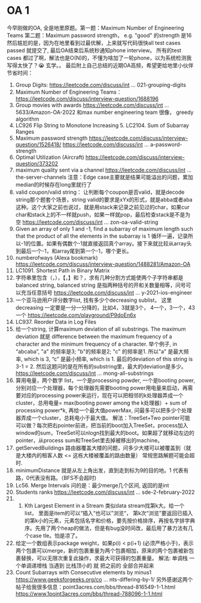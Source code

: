 # OA 1



今早刚做的OA, 全是地里原题。第一题：Maximum Number of Engineering Teams 第二题：Maximum password strength‌‌‌‌‍， e.g. "good" 的strength 是16 然后尴尬的是，因为在地里看到过最优解，上来就写代码很快all test cases passed 就提交了, 最后OA结束后系统秒通知phone interview。 所有的test cases 都过了啊，解法也是O(N)的，不懂为啥加了一轮phone，以为系统检测我写得太快了？😭 玄学。。 最后附上自己总结的近期OA高频，希望更给地里小伙伴节省时间：

1. Group Digits: https://leetcode.com/discuss/int ... 021-grouping-digits
2. Maximum Number of Engineering Teams： https://leetcode.com/discuss/interview-question/1688196
3. Group movies with awards https://leetcode.com/discuss/int ... 5633/Amazon-OA-2022 和max number engineering team 很像， greedy algorithm
4. LC926 Flip String to Monotone Increasing 5.  LC2104. Sum of Subarray Ranges
5. Maximum password strength‌‌‌‌‍ https://leetcode.com/discuss/interview-question/1526418/ https://leetcode.com/discuss/int ... a-password-strength
6. Optimal Utilization (Aircraft) https://leetcode.com/discuss/interview-question/373202
7. maximum quality sent via a channel https://leetcode.com/discuss/int ... the-server-channels 注意：Edge case主要就是结果可能溢出的问题，累加median的时候存在long里就行了
8. valid coupon/valid string：    让判断每个coupon是否valid，就是decode string那个题套个场景，string valid的要求是xYx的形式，就是abba或者aba这种。这个大家之前也说过，就是用stack来记录之前见过的char，如果cur char和stack上的不一样就push，如果一样就pop，最后检查stack是不是为空 https://leetcode.com/discuss/int ... zon-oa-valid-string
9. Given an array of only 1 and -1, find a subarray of maximum length such that the product of all the elements in the subarray is 1 循环一遍，记录所以-1的位置。如果有偶数个-1就直接返回真个array。接下来就比较从array头到最后一个-1，和array尾到第一个-1，哪个更长。
10. numberofways (Alexa bookmark) https://leetcode.com/discuss/interview-question/1488281/Amazon-OA
11. LC1091. Shortest Path in Binary Matrix
12. 字符串里包含（，），【，】和？，求有几种分割方式能使两个子字符串都是balanced string, balanced string 是指两种括号的开和关数量相等，问号可以充当任意括号 https://leetcode.com/discuss/int ... y-2021-ios-engineer
13. 一个亚马逊用户评分数字list, 找有多少个decreasing sublist， 这里decreasing 一定要是一分一分降的，比如4，3就是3个， 4一个，3一个，43一个 https://leetcode.com/playground/P9doEn6x
14. LC937. Reorder Data in Log Files
15. 给一个string, 计算maximum deviation of all substrings. The maximum deviation 就是 difference between the maximum frequency of a character and the minimum frequency of a character. 举个例子, in “abcaba”, "a" 的频率是3; "b"的频率是2; "c" 的频率是1. 所以"a" 是最大频率, which is 3, “c” 是最小频率, which is 1. 最后的deviation of this string is 3-1 = 2. 然后这题问的是在所有的substring里，最大的deviation是多少。 https://leetcode.com/discuss/int ... mong-all-substrings
16. 算用电量，两个数字 list，一个是processing powder, 一个是booting power, 分别对应一个处理器，每个处理器先需要booting power用电量来启动，再需要对应的processing power来运行，现在可以把相邻的k处理器弄成一个cluster，总用电量= max(booting power among the k处理器）+ sum of processing power\*k, 再给一个最大值powerMax, 问最多可以把多少个处理器‍‌‌‌‌‍‌‌‌‍‍‍‌‍‍‌‍‌弄成一个cluster，总耗电小于最大值。 解法：TreeSet+Two pointer可能可以做？每次把右pointer前进，把当前的boot加入TreeSet，process加入window的sum，TreeSet可以nlogn找到最大的boot。如果超了就移动左边的pointer，从process sum和TreeSet里去掉被移出的machine。
17. getServedBuildings 路由器覆盖大楼的问题，问多少大楼可以被覆盖到（就是大楼内的租客人数 <= 这栋大楼被覆盖的路由数量） 常规思路解题可能会超时.
18. minimumDistance 就是从左上角出发，直到走到标为9的目的地。1 代‍‌‌‌‌‍‌‌‌‍‍‍‌‍‍‌‍‌表有路，0代表没有路。（BFS不会超时)
19. Lc56. Merge Intervals 问的是：最少merge几个区间, 返回的是int
20. Students ranks https://leetcode.com/discuss/int ... sde-2-february-2022
21.
    1. Kth Largest Element in a Stream 类似data stream找第k大。给一个list， 里面是item的可以“插入“也可以”浏览“， 第k次“浏览”要返回已插入的第k小的元素，元素包括名字和价格，要先按价格排序，再按名字排字典序。先用了两个heap的做法，但是有bug没时间改，最后用了暴力法有几个c‍‌‌‌‌‍‌‌‌‍‍‍‌‍‍‌‍‌ase tle。怕是凉了。
22. 给定一个数组表示package weight，如果p(i) < p(i+1) (必须严格小于)，表示两个包裹可以merge，新的包裹重量为两个包裹相加，原来的两个包裹被新包裹替换，可以无限次重复此操作，求最大可获得的包裹重量。 解法: 单调栈 一个单调递增栈 当遇到 比栈顶小的 就 把之前的 全部合并起来
23. Count Subarrays with Consecutive elements by minus1 https://www.geeksforgeeks.org/co ... nts-differing-by-1/ 另外感谢这两个帖子给我很多信息：point3acres.com/bbs/thread-816549-1-1.html https://www.1point3acres.com/bbs/thread-788096-1-1.html
